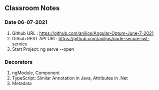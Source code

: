 ## Classroom Notes

### Date 06-07-2021


1. Github URL : https://github.com/aniljos/Angular-Optum-June-7-2021
2. Github REST API URL: https://github.com/aniljos/node-secure-jwt-service
3. Start Project: ng serve --open


### Decorators

1. ngModule, Component
2. TypeScript: Similar Annotation in Java, Attributes in .Net
3. Metadata

